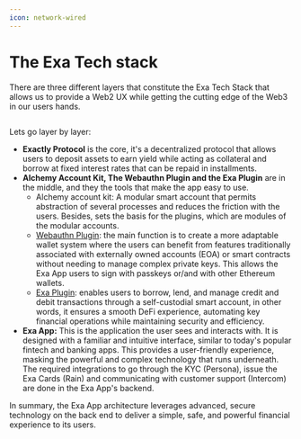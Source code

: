 ```yaml
---
icon: network-wired
---
```


# The Exa Tech stack

There are three different layers that constitute the Exa Tech Stack that allows us to provide a Web2 UX while getting the cutting edge of the Web3 in our users hands.

<figure><img src="../.gitbook/assets/Screenshot 2025-06-11 at 7.57.04 PM.png" alt=""><figcaption></figcaption></figure>

Lets go layer by layer:

* **Exactly Protocol** is the core, it's a decentralized protocol that allows users to deposit assets to earn yield while acting as collateral and borrow at fixed interest rates that can be repaid in installments.
* **Alchemy Account Kit, The Webauthn Plugin and the Exa Plugin** are in the middle, and they the tools that make the app easy to use.&#x20;
  * Alchemy account kit: A modular smart account that permits abstraction of several processes and reduces the friction with the users. Besides, sets the basis for the plugins, which are modules of the modular accounts.
  * [Webauthn Plugin](https://docs.exact.ly/exa-app/the-exa-app-webauthn-owner-plugin): the main function is to create a more adaptable wallet system where the users can benefit from features traditionally associated with externally owned accounts (EOA) or smart contracts without needing to manage complex private keys. This allows the Exa App users to sign with passkeys or/and with other Ethereum wallets.&#x20;
  * [Exa Plugin](https://docs.exact.ly/exa-app/exa-plugin): enables users to borrow, lend, and manage credit and debit transactions through a self-custodial smart account, in other words, it ensures a smooth DeFi experience, automating key financial operations while maintaining security and efficiency.
* **Exa App:** This is the application the user sees and interacts with. It is designed with a familiar and intuitive interface, similar to today's popular fintech and banking apps. This provides a user-friendly experience, masking the powerful and complex technology that runs underneath. The required integrations to go through the KYC (Persona), issue the Exa Cards (Rain) and communicating with customer support (Intercom) are done in the Exa App's backend.

In summary, the Exa App architecture leverages advanced, secure technology on the back end to deliver a simple, safe, and powerful financial experience to its users.

